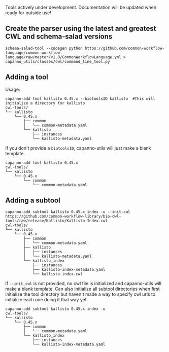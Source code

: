 Tools actively under development. Documentation will be updated when ready for outside use!

## Create the parser using the latest and greatest CWL and schema-salad versions
```
schema-salad-tool --codegen python https://github.com/common-workflow-language/common-workflow-language/raw/master/v1.0/CommonWorkflowLanguage.yml > capanno_utils/classes/cwl/command_line_tool.py
```
## Adding a tool
Usage:
```
capanno-add tool kallisto 0.45.x --biotoolsID kallisto  #This will initialize a directory for kallisto
cwl-tools/
└── kallisto
    └── 0.45.x
        ├── common
        │   └── common-metadata.yaml
        └── kallisto
            ├── instances
            └── kallisto-metadata.yaml
```
If you don't provide a `biotoolsID`, capanno-utils will just make a blank template.
```
capanno-add tool kallisto 0.45.x
cwl-tools/
└── kallisto
    └── 0.45.x
        └── common
            └── common-metadata.yaml
```
 


## Adding a subtool
```
capanno-add subtool kallisto 0.45.x index -u --init-cwl https://github.com/common-workflow-library/bio-cwl-tools/raw/release/Kallisto/Kallisto-Index.cwl
cwl-tools/
└── kallisto
    └── 0.45.x
        ├── common
        │   └── common-metadata.yaml
        ├── kallisto
        │   ├── instances
        │   └── kallisto-metadata.yaml
        └── kallisto_index
            ├── instances
            ├── kallisto-index-metadata.yaml
            └── kallisto-index.cwl
```

If ``--init_cwl`` is not provided, no cwl file is initialized and capanno-utils will make a blank template.
Can also initialize all subtool directories when first initialize the tool directory but haven't made a way to specify cwl urls to initialize each one doing it that way yet.
```
capanno-add subtool kallisto 0.45.x index -u
cwl-tools/
└── kallisto
    └── 0.45.x
        ├── common
        │   └── common-metadata.yaml
        └── kallisto_index
            ├── instances
            └── kallisto-index-metadata.yaml
```

